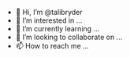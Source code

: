 - 👋 Hi, I’m @talibryder
- 👀 I’m interested in ...
- 🌱 I’m currently learning ...
- 💞️ I’m looking to collaborate on ...
- 📫 How to reach me ...

<!---
talibryder/talibryder is a ✨ special ✨ repository because its `README.md` (this file) appears on your GitHub profile.
You can click the Preview link to take a look at your changes.
--->
